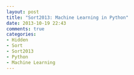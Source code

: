 ```yaml
---
layout: post
title: "Sort2013: Machine Learning in Python"
date: 2013-10-19 22:43
comments: true
categories: 
- Hidden
- Sort
- Sort2013
- Python
- Machine Learning
---
```

